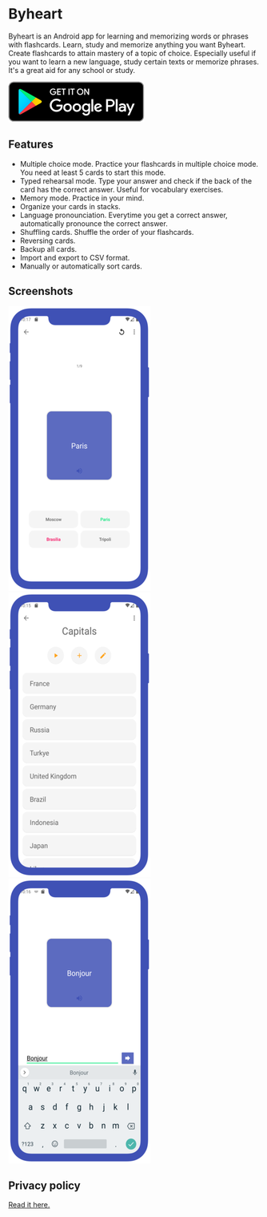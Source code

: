 # Byheart
Byheart is an Android app for learning and memorizing words or phrases with flashcards. Learn, study and memorize anything you want Byheart. Create flashcards to attain mastery of a topic of choice. Especially useful if you want to learn a new language, study certain texts or memorize phrases. It's a great aid for any school or study.

<a href="https://play.google.com/store/apps/details?id=nl.bryanderidder.byheart" rel="Get it on Google Play"><img src="./demo/play_badge.svg"></a>

## Features
- Multiple choice mode. Practice your flashcards in multiple choice mode. You need at least 5 cards to start this mode.
- Typed rehearsal mode. Type your answer and check if the back of the card has the correct answer. Useful for vocabulary exercises.
- Memory mode. Practice in your mind.
- Organize your cards in stacks.
- Language pronounciation. Everytime you get a correct answer, automatically pronounce the correct answer.
- Shuffling cards. Shuffle the order of your flashcards.
- Reversing cards.
- Backup all cards.
- Import and export to CSV format.
- Manually or automatically sort cards.

## Screenshots
<img src="./demo/screen_one.png"> <img src="./demo/screen_two.png"><img src="./demo/screen_three.png">

## Privacy policy

<a href="https://docs.google.com/document/d/1aqIOj_3VO_oDcVl7VROD7y5E813pKJTZp7JZKljl0F0/edit?usp=drivesdk" rel="privacy policy">Read it here.</a>
